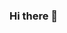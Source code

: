### Hi there 👋

<!--
**gjackson-aco/gjackson-aco** is a ✨ _special_ ✨ repository because its `README.md` (this file) appears on your GitHub profile.

Here are some ideas to get you started:

- 🔭 I’m currently working on how to use GitHub & Azure for business projects
- 🌱 I’m currently learning GitHub, Azure Infra and Bicep
- 🤔 I’m looking for help on understanding how to create Bicep templates to build Azure Infra
- 💬 Ask me about networking and IT security
- 📫 How to reach me: gjackson@aco.co.uk
- 😄 Pronouns: He/Him
- ⚡ Fun fact: Been in IT over 25 years and always learning (although takes longer now)!
-->
